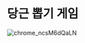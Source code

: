 # 당근 뽑기 게임
![chrome_ncsM6dQaLN](https://github.com/Stilllee/FE-Browser101/assets/108785772/fab1bf65-2089-4a0f-8ed0-1c65aa7b5b6d)
